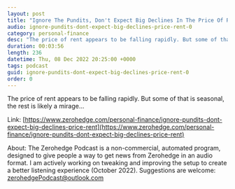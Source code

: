 ```yaml
---
layout: post
title: "Ignore The Pundits, Don't Expect Big Declines In The Price Of Rent"
audio: ignore-pundits-dont-expect-big-declines-price-rent-0
category: personal-finance
desc: "The price of rent appears to be falling rapidly. But some of that is seasonal, the rest is likely a mirage..."
duration: 00:03:56
length: 236
datetime: Thu, 08 Dec 2022 20:25:00 +0000
tags: podcast
guid: ignore-pundits-dont-expect-big-declines-price-rent-0
order: 0
---
```

The price of rent appears to be falling rapidly. But some of that is seasonal, the rest is likely a mirage...

Link: [https://www.zerohedge.com/personal-finance/ignore-pundits-dont-expect-big-declines-price-rent](https://www.zerohedge.com/personal-finance/ignore-pundits-dont-expect-big-declines-price-rent)

About: The Zerohedge Podcast is a non-commercial, automated program, designed to give people a way to get news from Zerohedge in an audio format.  I am actively working on tweaking and improving the setup to create a better listening experience (October 2022).  Suggestions are welcome: [zerohedgePodcast@outlook.com](mailto:zerohedgePodcast@outlook.com)